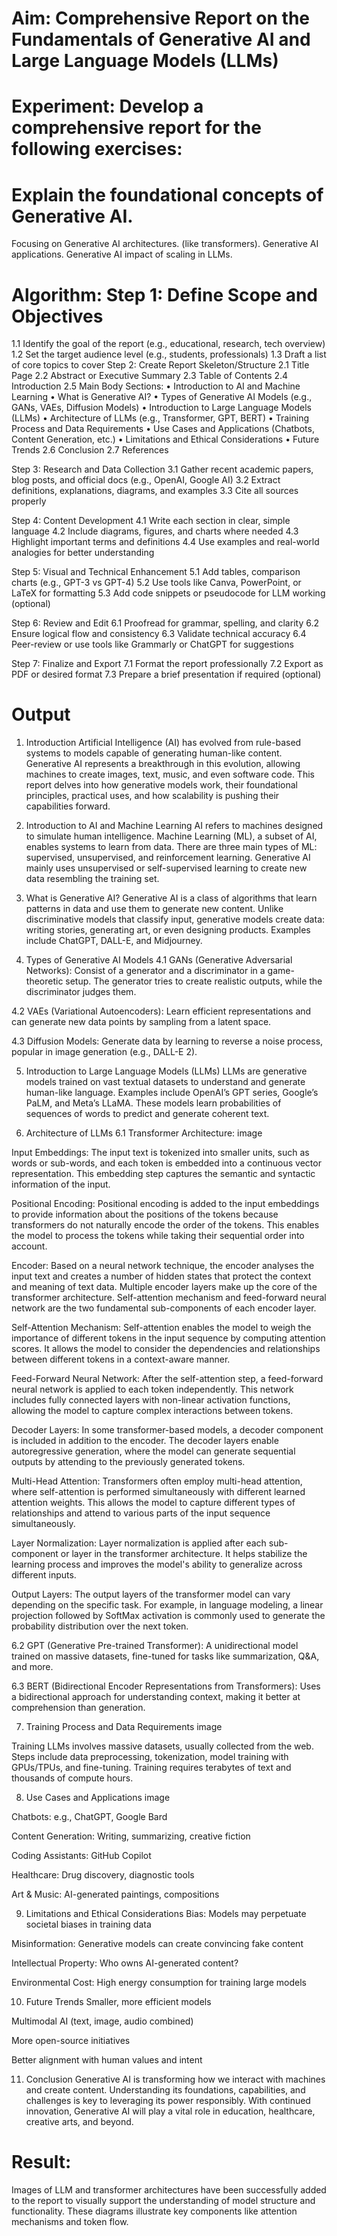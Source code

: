 # Aim: Comprehensive Report on the Fundamentals of Generative AI and Large Language Models (LLMs)
# Experiment: Develop a comprehensive report for the following exercises:

# Explain the foundational concepts of Generative AI.
Focusing on Generative AI architectures. (like transformers).
Generative AI applications.
Generative AI impact of scaling in LLMs.
# Algorithm: Step 1: Define Scope and Objectives
1.1 Identify the goal of the report (e.g., educational, research, tech overview) 1.2 Set the target audience level (e.g., students, professionals) 1.3 Draft a list of core topics to cover Step 2: Create Report Skeleton/Structure 2.1 Title Page 2.2 Abstract or Executive Summary 2.3 Table of Contents 2.4 Introduction 2.5 Main Body Sections: • Introduction to AI and Machine Learning • What is Generative AI? • Types of Generative AI Models (e.g., GANs, VAEs, Diffusion Models) • Introduction to Large Language Models (LLMs) • Architecture of LLMs (e.g., Transformer, GPT, BERT) • Training Process and Data Requirements • Use Cases and Applications (Chatbots, Content Generation, etc.) • Limitations and Ethical Considerations • Future Trends 2.6 Conclusion 2.7 References

Step 3: Research and Data Collection 3.1 Gather recent academic papers, blog posts, and official docs (e.g., OpenAI, Google AI) 3.2 Extract definitions, explanations, diagrams, and examples 3.3 Cite all sources properly

Step 4: Content Development 4.1 Write each section in clear, simple language 4.2 Include diagrams, figures, and charts where needed 4.3 Highlight important terms and definitions 4.4 Use examples and real-world analogies for better understanding

Step 5: Visual and Technical Enhancement 5.1 Add tables, comparison charts (e.g., GPT-3 vs GPT-4) 5.2 Use tools like Canva, PowerPoint, or LaTeX for formatting 5.3 Add code snippets or pseudocode for LLM working (optional)

Step 6: Review and Edit 6.1 Proofread for grammar, spelling, and clarity 6.2 Ensure logical flow and consistency 6.3 Validate technical accuracy 6.4 Peer-review or use tools like Grammarly or ChatGPT for suggestions

Step 7: Finalize and Export 7.1 Format the report professionally 7.2 Export as PDF or desired format 7.3 Prepare a brief presentation if required (optional)

# Output
1. Introduction
Artificial Intelligence (AI) has evolved from rule-based systems to models capable of generating human-like content. Generative AI represents a breakthrough in this evolution, allowing machines to create images, text, music, and even software code. This report delves into how generative models work, their foundational principles, practical uses, and how scalability is pushing their capabilities forward.

2. Introduction to AI and Machine Learning
AI refers to machines designed to simulate human intelligence. Machine Learning (ML), a subset of AI, enables systems to learn from data. There are three main types of ML: supervised, unsupervised, and reinforcement learning. Generative AI mainly uses unsupervised or self-supervised learning to create new data resembling the training set.

3. What is Generative AI?
Generative AI is a class of algorithms that learn patterns in data and use them to generate new content. Unlike discriminative models that classify input, generative models create data: writing stories, generating art, or even designing products. Examples include ChatGPT, DALL-E, and Midjourney.

4. Types of Generative AI Models
4.1 GANs (Generative Adversarial Networks):
Consist of a generator and a discriminator in a game-theoretic setup. The generator tries to create realistic outputs, while the discriminator judges them.

4.2 VAEs (Variational Autoencoders):
Learn efficient representations and can generate new data points by sampling from a latent space.

4.3 Diffusion Models:
Generate data by learning to reverse a noise process, popular in image generation (e.g., DALL-E 2).

5. Introduction to Large Language Models (LLMs)
LLMs are generative models trained on vast textual datasets to understand and generate human-like language. Examples include OpenAI’s GPT series, Google’s PaLM, and Meta’s LLaMA. These models learn probabilities of sequences of words to predict and generate coherent text.

6. Architecture of LLMs
6.1 Transformer Architecture:
image

Input Embeddings:
The input text is tokenized into smaller units, such as words or sub-words, and each token is embedded into a continuous vector representation. This embedding step captures the semantic and syntactic information of the input.

Positional Encoding:
Positional encoding is added to the input embeddings to provide information about the positions of the tokens because transformers do not naturally encode the order of the tokens. This enables the model to process the tokens while taking their sequential order into account.

Encoder:
Based on a neural network technique, the encoder analyses the input text and creates a number of hidden states that protect the context and meaning of text data. Multiple encoder layers make up the core of the transformer architecture. Self-attention mechanism and feed-forward neural network are the two fundamental sub-components of each encoder layer.

Self-Attention Mechanism:
Self-attention enables the model to weigh the importance of different tokens in the input sequence by computing attention scores. It allows the model to consider the dependencies and relationships between different tokens in a context-aware manner.

Feed-Forward Neural Network:
After the self-attention step, a feed-forward neural network is applied to each token independently. This network includes fully connected layers with non-linear activation functions, allowing the model to capture complex interactions between tokens.

Decoder Layers:
In some transformer-based models, a decoder component is included in addition to the encoder. The decoder layers enable autoregressive generation, where the model can generate sequential outputs by attending to the previously generated tokens.

Multi-Head Attention:
Transformers often employ multi-head attention, where self-attention is performed simultaneously with different learned attention weights. This allows the model to capture different types of relationships and attend to various parts of the input sequence simultaneously.

Layer Normalization:
Layer normalization is applied after each sub-component or layer in the transformer architecture. It helps stabilize the learning process and improves the model's ability to generalize across different inputs.

Output Layers:
The output layers of the transformer model can vary depending on the specific task. For example, in language modeling, a linear projection followed by SoftMax activation is commonly used to generate the probability distribution over the next token.

6.2 GPT (Generative Pre-trained Transformer):
A unidirectional model trained on massive datasets, fine-tuned for tasks like summarization, Q&A, and more.

6.3 BERT (Bidirectional Encoder Representations from Transformers):
Uses a bidirectional approach for understanding context, making it better at comprehension than generation.

7. Training Process and Data Requirements
image

Training LLMs involves massive datasets, usually collected from the web. Steps include data preprocessing, tokenization, model training with GPUs/TPUs, and fine-tuning. Training requires terabytes of text and thousands of compute hours.

8. Use Cases and Applications
image

Chatbots: e.g., ChatGPT, Google Bard

Content Generation: Writing, summarizing, creative fiction

Coding Assistants: GitHub Copilot

Healthcare: Drug discovery, diagnostic tools

Art & Music: AI-generated paintings, compositions

9. Limitations and Ethical Considerations
Bias: Models may perpetuate societal biases in training data

Misinformation: Generative models can create convincing fake content

Intellectual Property: Who owns AI-generated content?

Environmental Cost: High energy consumption for training large models

10. Future Trends
Smaller, more efficient models

Multimodal AI (text, image, audio combined)

More open-source initiatives

Better alignment with human values and intent

11. Conclusion
Generative AI is transforming how we interact with machines and create content. Understanding its foundations, capabilities, and challenges is key to leveraging its power responsibly. With continued innovation, Generative AI will play a vital role in education, healthcare, creative arts, and beyond.

# Result:
Images of LLM and transformer architectures have been successfully added to the report to visually support the understanding of model structure and functionality. These diagrams illustrate key components like attention mechanisms and token flow.

